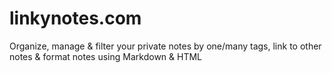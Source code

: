 # linkynotes.com
Organize, manage &amp; filter your private notes by one/many tags, link to other notes &amp; format notes using Markdown &amp; HTML

